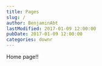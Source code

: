 ```yaml
---
title: Pages
slug: /
author: BenjaminAbt
lastModified: 2017-01-09 12:00:00
pubDate: 2017-01-09 12:00:00
categories: downr
---
```


Home page!!